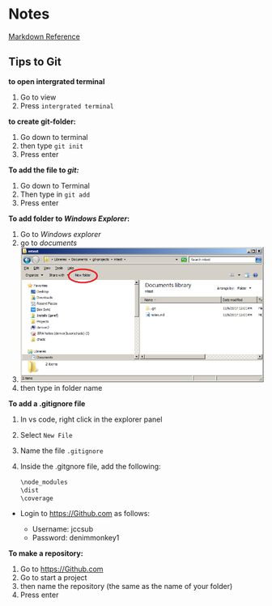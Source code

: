 # Notes

[Markdown Reference](http://commonmark.org/help/)

## Tips to Git


**to open intergrated terminal**
1.  Go to view
 2. Press `intergrated terminal`

**to create git-folder:**
1. Go down to terminal
2. then type `git init` 
3. Press enter 

 **To add the file to *git:***
1. Go down to  Terminal 
2. Then type in `git add`
3. Press enter

**To add folder to *Windows Explorer*:**
1. Go to *Windows explorer*
2. go to *documents*
3. ![createnewfolder](.\CreateNewFolder.png)
4. then type in folder name


**To add a .gitignore file**
1. In vs code, right click in the explorer panel
1. Select `New File`
1. Name the file `.gitignore`
1. Inside the .gitgnore file, add the following:

    ```
    \node_modules
    \dist
    \coverage
    ```

* Login to https://Github.com as follows:

  * Username: jccsub
  * Password: denimmonkey1
  
**To make a repository:**
1. Go to https://Github.com
1. Go to start a project
1. then name the repository (the same as the name of your folder)
1. Press enter 

